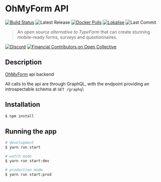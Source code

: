 # OhMyForm API

[![Build Status](https://travis-ci.org/ohmyform/api.svg?branch=master)](https://travis-ci.org/ohmyform/api)
![Latest Release](https://badgen.net/github/tag/ohmyform/api)
[![Docker Pulls](https://badgen.net/docker/pulls/ohmyform/api)](https://hub.docker.com/r/ohmyform/api)
[![Lokalise](https://badgen.net/badge/Lokalise/EN/green?icon=libraries)](https://app.lokalise.com/public/379418475ede5d5c6937b0.31012044/)
![Last Commit](https://badgen.net/github/last-commit/ohmyform/api)

> An *open source alternative to TypeForm* that can create stunning mobile-ready forms, surveys and questionnaires.

[![Discord](https://img.shields.io/discord/595773457862492190.svg?label=Discord%20Chat)](https://discord.gg/MJqAuAZ)
[![Financial Contributors on Open Collective](https://opencollective.com/ohmyform-sustainability/all/badge.svg?label=financial+contributors)](https://opencollective.com/ohmyform-sustainability)

## Description

[OhMyForm](https://github.com/ohmyforn) api backend

All calls to the api are through GraphQL, with the endpoint 
providing an introspectable schema at `GET /graphql`

## Installation

```bash
$ npm install
```

## Running the app

```bash
# development
$ yarn run start

# watch mode
$ yarn run start:dev

# production mode
$ yarn run start:prod
```
